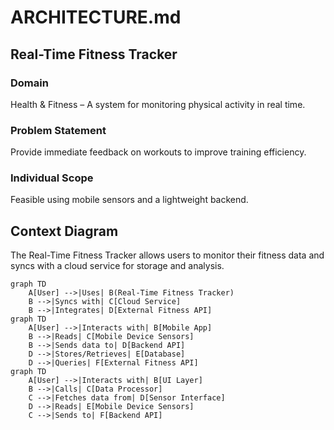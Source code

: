 # ARCHITECTURE.md
## Real-Time Fitness Tracker
### Domain
Health & Fitness – A system for monitoring physical activity in real time.
### Problem Statement
Provide immediate feedback on workouts to improve training efficiency.
### Individual Scope
Feasible using mobile sensors and a lightweight backend.
## Context Diagram
The Real-Time Fitness Tracker allows users to monitor their fitness data and syncs with a cloud service for storage and analysis.
```mermaid
graph TD
    A[User] -->|Uses| B(Real-Time Fitness Tracker)
    B -->|Syncs with| C[Cloud Service]
    B -->|Integrates| D[External Fitness API]
graph TD
    A[User] -->|Interacts with| B[Mobile App]
    B -->|Reads| C[Mobile Device Sensors]
    B -->|Sends data to| D[Backend API]
    D -->|Stores/Retrieves| E[Database]
    D -->|Queries| F[External Fitness API]
graph TD
    A[User] -->|Interacts with| B[UI Layer]
    B -->|Calls| C[Data Processor]
    C -->|Fetches data from| D[Sensor Interface]
    D -->|Reads| E[Mobile Device Sensors]
    C -->|Sends to| F[Backend API]
